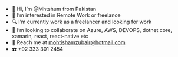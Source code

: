 - 👋 Hi, I’m @Mhtshum from Pakistan
- 👀 I’m interested in Remote Work or freelance
- :mag: I’m currently work as a freelancer and looking for work
- 💞️ I’m looking to collaborate on Azure, AWS, DEVOPS, dotnet core, xamarin, react, react-native etc
- :email: Reach me at mohtishamzubair@hotmail.com  
- :phone: +92 333 301 2454
